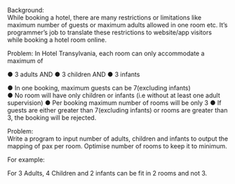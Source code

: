 Background:  
While booking a hotel, there are many restrictions or limitations like maximum number of guests or maximum adults allowed in one room etc.
It’s programmer’s job to translate these restrictions to website/app visitors while booking a hotel room online.  
 
Problem: 
In Hotel Transylvania, each room can only accommodate a maximum of  
 
● 3 adults  AND 
● 3 children  AND 
● 3 infants 
 
● In one booking, maximum guests can be 7(excluding infants)  
● No room will have only children or infants (i.e without at least one adult supervision)
● Per booking maximum number of rooms will be only 3 
● If guests are either greater than 7(excluding infants) or rooms are greater than 3, the booking will be rejected.  
 
Problem:  
Write a program to input number of adults, children and infants to output the mapping of pax per room.
Optimise number of rooms to keep it to minimum.  
 
For example:  
 
For 3 Adults, 4 Children and 2 infants can be fit in 2 rooms and not 3. 
